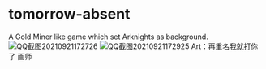 # tomorrow-absent
A Gold Miner like game which set Arknights as background.
![QQ截图20210921172726](https://user-images.githubusercontent.com/40449992/134146878-a61387c8-aa98-461f-a4bc-96a1c1aa85b6.png)
![QQ截图20210921172925](https://user-images.githubusercontent.com/40449992/134147141-958ed0cc-bd44-4b64-869b-458bf014db74.png)
Art：再重名我就打你了 画师
